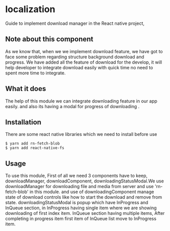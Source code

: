 # localization 

Guide to implement download manager in the React native project, 

## Note about this component
As we know that, when we we implement download feature, we have got to face some problem regarding structure background download and progress. We have added all the feature of download for the develop, it will help developer to integrate download easily with quick time no need to spent more time to integrate.

## What it does

The help of this module we can integrate downloading feature in our app easily. and also its having a modal for progress of downloading .

## Installation
There  are some react native libraries which we need to install before use
```
$ yarn add rn-fetch-blob
$ yarn add react-native-fs
```


## Usage
To use this module, First of all we need 3 components have to keep, downloadManager, downloadComponent, downloadingStatusModal.We use downloadManager for downloading file and media from server and use 'rn-fetch-blob'
in this module.
and use of downloadingComponent manage state of download controls like how to start the download and remove from state.
downloadingStatusModal is popup which have InProgress and InQueue section, in InProgress having single item where we are showing downloading of first index item.
InQueue section having multiple items, After completing in progress item  first item of InQueue list move to InProgress item.




